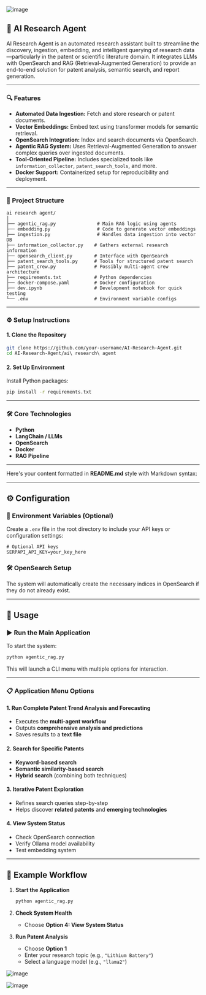 ![image](https://github.com/user-attachments/assets/e28a72e0-ef74-4353-9ced-256266b6db3a)


## 🧠 AI Research Agent

AI Research Agent is an automated research assistant built to streamline the discovery, ingestion, embedding, and intelligent querying of research data—particularly in the patent or scientific literature domain. It integrates LLMs with OpenSearch and RAG (Retrieval-Augmented Generation) to provide an end-to-end solution for patent analysis, semantic search, and report generation.

---

### 🔍 Features

* **Automated Data Ingestion:** Fetch and store research or patent documents.
* **Vector Embeddings:** Embed text using transformer models for semantic retrieval.
* **OpenSearch Integration:** Index and search documents via OpenSearch.
* **Agentic RAG System:** Uses Retrieval-Augmented Generation to answer complex queries over ingested documents.
* **Tool-Oriented Pipeline:** Includes specialized tools like `information_collector`, `patent_search_tools`, and more.
* **Docker Support:** Containerized setup for reproducibility and deployment.

---

### 📁 Project Structure

```
ai research agent/
│
├── agentic_rag.py               # Main RAG logic using agents
├── embedding.py                 # Code to generate vector embeddings
├── ingestion.py                 # Handles data ingestion into vector DB
├── information_collector.py    # Gathers external research information
├── opensearch_client.py        # Interface with OpenSearch
├── patent_search_tools.py      # Tools for structured patent search
├── patent_crew.py              # Possibly multi-agent crew architecture
├── requirements.txt            # Python dependencies
├── docker-compose.yaml         # Docker configuration
├── dev.ipynb                   # Development notebook for quick testing
└── .env                        # Environment variable configs
```

---

### ⚙️ Setup Instructions

#### 1. Clone the Repository

```bash
git clone https://github.com/your-username/AI-Research-Agent.git
cd AI-Research-Agent/ai\ research\ agent
```

#### 2. Set Up Environment

Install Python packages:

```bash
pip install -r requirements.txt
```



---

### 🛠️ Core Technologies

* **Python**
* **LangChain / LLMs**
* **OpenSearch**
* **Docker**
* **RAG Pipeline**

---

Here's your content formatted in **README.md** style with Markdown syntax:

---

## ⚙️ Configuration

### 🔐 Environment Variables (Optional)

Create a `.env` file in the root directory to include your API keys or configuration settings:

```dotenv
# Optional API keys
SERPAPI_API_KEY=your_key_here
```

### 🛠️ OpenSearch Setup

The system will automatically create the necessary indices in OpenSearch if they do not already exist.

---

## 🚀 Usage

### ▶️ Run the Main Application

To start the system:

```bash
python agentic_rag.py
```

This will launch a CLI menu with multiple options for interaction.

---

### 📋 Application Menu Options

#### 1. Run Complete Patent Trend Analysis and Forecasting

* Executes the **multi-agent workflow**
* Outputs **comprehensive analysis and predictions**
* Saves results to a **text file**

#### 2. Search for Specific Patents

* **Keyword-based search**
* **Semantic similarity-based search**
* **Hybrid search** (combining both techniques)

#### 3. Iterative Patent Exploration

* Refines search queries step-by-step
* Helps discover **related patents** and **emerging technologies**

#### 4. View System Status

* Check OpenSearch connection
* Verify Ollama model availability
* Test embedding system

---

## 🧪 Example Workflow

1. **Start the Application**

   ```bash
   python agentic_rag.py
   ```

2. **Check System Health**

   * Choose **Option 4: View System Status**

3. **Run Patent Analysis**

   * Choose **Option 1**
   * Enter your research topic (e.g., `"Lithium Battery"`)
   * Select a language model (e.g., `"llama2"`)


![image](https://github.com/user-attachments/assets/cbed4a73-94c8-4297-a4bf-cbed023797f1)

![image](https://github.com/user-attachments/assets/1229fffb-836c-499f-bee3-c28dc177568a)
